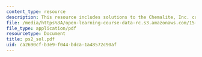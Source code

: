 ```yaml
---
content_type: resource
description: This resource includes solutions to the Chemalite, Inc. case problems.
file: /media/https%3A/open-learning-course-data-rc.s3.amazonaws.com/15-501-introduction-to-financial-and-managerial-accounting-spring-2004/ca2690cfb3e9f044bdca1a48572c90af_ps2_sol.pdf
file_type: application/pdf
resourcetype: Document
title: ps2_sol.pdf
uid: ca2690cf-b3e9-f044-bdca-1a48572c90af
---
```

